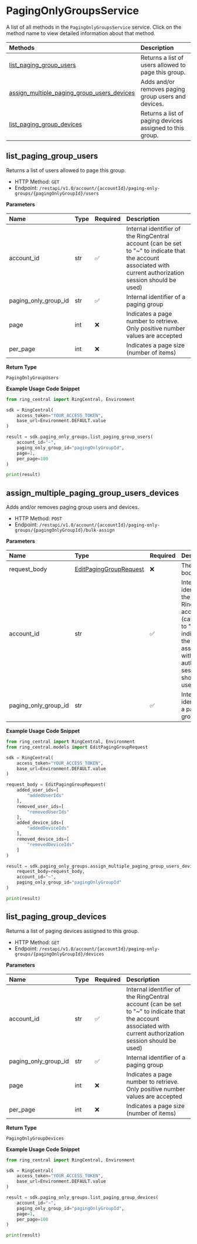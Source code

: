 # PagingOnlyGroupsService

A list of all methods in the `PagingOnlyGroupsService` service. Click on the method name to view detailed information about that method.

| Methods                                                                                   | Description                                              |
| :---------------------------------------------------------------------------------------- | :------------------------------------------------------- |
| [list_paging_group_users](#list_paging_group_users)                                       | Returns a list of users allowed to page this group.      |
| [assign_multiple_paging_group_users_devices](#assign_multiple_paging_group_users_devices) | Adds and/or removes paging group users and devices.      |
| [list_paging_group_devices](#list_paging_group_devices)                                   | Returns a list of paging devices assigned to this group. |

## list_paging_group_users

Returns a list of users allowed to page this group.

- HTTP Method: `GET`
- Endpoint: `/restapi/v1.0/account/{accountId}/paging-only-groups/{pagingOnlyGroupId}/users`

**Parameters**

| Name                 | Type | Required | Description                                                                                                                                                  |
| :------------------- | :--- | :------- | :----------------------------------------------------------------------------------------------------------------------------------------------------------- |
| account_id           | str  | ✅       | Internal identifier of the RingCentral account (can be set to "~" to indicate that the account associated with current authorization session should be used) |
| paging_only_group_id | str  | ✅       | Internal identifier of a paging group                                                                                                                        |
| page                 | int  | ❌       | Indicates a page number to retrieve. Only positive number values are accepted                                                                                |
| per_page             | int  | ❌       | Indicates a page size (number of items)                                                                                                                      |

**Return Type**

`PagingOnlyGroupUsers`

**Example Usage Code Snippet**

```python
from ring_central import RingCentral, Environment

sdk = RingCentral(
    access_token="YOUR_ACCESS_TOKEN",
    base_url=Environment.DEFAULT.value
)

result = sdk.paging_only_groups.list_paging_group_users(
    account_id="~",
    paging_only_group_id="pagingOnlyGroupId",
    page=1,
    per_page=100
)

print(result)
```

## assign_multiple_paging_group_users_devices

Adds and/or removes paging group users and devices.

- HTTP Method: `POST`
- Endpoint: `/restapi/v1.0/account/{accountId}/paging-only-groups/{pagingOnlyGroupId}/bulk-assign`

**Parameters**

| Name                 | Type                                                          | Required | Description                                                                                                                                                  |
| :------------------- | :------------------------------------------------------------ | :------- | :----------------------------------------------------------------------------------------------------------------------------------------------------------- |
| request_body         | [EditPagingGroupRequest](../models/EditPagingGroupRequest.md) | ❌       | The request body.                                                                                                                                            |
| account_id           | str                                                           | ✅       | Internal identifier of the RingCentral account (can be set to "~" to indicate that the account associated with current authorization session should be used) |
| paging_only_group_id | str                                                           | ✅       | Internal identifier of a paging group                                                                                                                        |

**Example Usage Code Snippet**

```python
from ring_central import RingCentral, Environment
from ring_central.models import EditPagingGroupRequest

sdk = RingCentral(
    access_token="YOUR_ACCESS_TOKEN",
    base_url=Environment.DEFAULT.value
)

request_body = EditPagingGroupRequest(
    added_user_ids=[
        "addedUserIds"
    ],
    removed_user_ids=[
        "removedUserIds"
    ],
    added_device_ids=[
        "addedDeviceIds"
    ],
    removed_device_ids=[
        "removedDeviceIds"
    ]
)

result = sdk.paging_only_groups.assign_multiple_paging_group_users_devices(
    request_body=request_body,
    account_id="~",
    paging_only_group_id="pagingOnlyGroupId"
)

print(result)
```

## list_paging_group_devices

Returns a list of paging devices assigned to this group.

- HTTP Method: `GET`
- Endpoint: `/restapi/v1.0/account/{accountId}/paging-only-groups/{pagingOnlyGroupId}/devices`

**Parameters**

| Name                 | Type | Required | Description                                                                                                                                                  |
| :------------------- | :--- | :------- | :----------------------------------------------------------------------------------------------------------------------------------------------------------- |
| account_id           | str  | ✅       | Internal identifier of the RingCentral account (can be set to "~" to indicate that the account associated with current authorization session should be used) |
| paging_only_group_id | str  | ✅       | Internal identifier of a paging group                                                                                                                        |
| page                 | int  | ❌       | Indicates a page number to retrieve. Only positive number values are accepted                                                                                |
| per_page             | int  | ❌       | Indicates a page size (number of items)                                                                                                                      |

**Return Type**

`PagingOnlyGroupDevices`

**Example Usage Code Snippet**

```python
from ring_central import RingCentral, Environment

sdk = RingCentral(
    access_token="YOUR_ACCESS_TOKEN",
    base_url=Environment.DEFAULT.value
)

result = sdk.paging_only_groups.list_paging_group_devices(
    account_id="~",
    paging_only_group_id="pagingOnlyGroupId",
    page=1,
    per_page=100
)

print(result)
```

<!-- This file was generated by liblab | https://liblab.com/ -->
